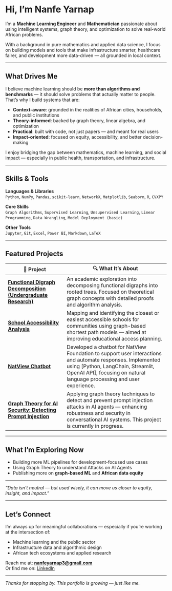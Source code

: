 # Hi, I’m Nanfe Yarnap

I’m a **Machine Learning Engineer** and **Mathematician** passionate about using intelligent systems, graph theory, and optimization to solve real-world African problems.

With a background in pure mathematics and applied data science, I focus on building models and tools that make infrastructure smarter, healthcare fairer, and development more data-driven — all grounded in local context.

---

## What Drives Me

I believe machine learning should be **more than algorithms and benchmarks** — it should solve problems that actually matter to people. That’s why I build systems that are:

- **Context-aware**: grounded in the realities of African cities, households, and public institutions  
- **Theory-informed**: backed by graph theory, linear algebra, and optimization  
- **Practical**: built with code, not just papers — and meant for real users  
- **Impact-oriented**: focused on equity, accessibility, and better decision-making  

I enjoy bridging the gap between mathematics, machine learning, and social impact — especially in public health, transportation, and infrastructure.

---

## Skills & Tools

**Languages & Libraries**  
`Python`, `NumPy`, `Pandas`, `scikit-learn`, `NetworkX`, `Matplotlib`, `Seaborn`, `R`, `CVXPY`

**Core Skills**  
`Graph Algorithms`, `Supervised Learning`, `Unsupervised Learning`, `Linear Programming`, `Data Wrangling`, `Model Deployment (basic)`

**Other Tools**  
`Jupyter`, `Git`, `Excel`, `Power BI`, `Markdown`, `LaTeX`

---

## Featured Projects

| 🚀 Project | 🔍 What It’s About |
|-----------|--------------------|
| [**Functional Digraph Decomposition (Undergraduate Research)**](https://docs.google.com/document/d/1PA1GmE14j9P65tIALJcPRa7vcgQ8P_uelg8azYubZoc/edit?usp=sharing) | An academic exploration into decomposing functional digraphs into rooted trees. Focused on theoretical graph concepts with detailed proofs and algorithm analysis. |
| [**School Accessibility Analysis**](https://colab.research.google.com/drive/1v2zYKenHDrnjux7zGA0WeZUZ4s9Q2lNI?usp=sharing)                          | Mapping and identifying the closest or easiest accessible schools for communities using graph-based shortest path models — aimed at improving educational access planning. |
| [**NatView Chatbot**](https://github.com/Nanfe01/NiftyAIChatbot)                                              | Developed a chatbot for NatView Foundation to support user interactions and automate responses. Implemented using [Python, LangChain, Streamlit, OpenAI API], focusing on natural language processing and user experience. |
| [**Graph Theory for AI Security: Detecting Prompt Injection**](./ai-prompt-injection/) | Applying graph theory techniques to detect and prevent prompt injection attacks in AI agents — enhancing robustness and security in conversational AI systems. This project is currently in progress.|


---

## What I’m Exploring Now

- Building more ML pipelines for development-focused use cases  
- Using Graph Theory to understand Attacks on AI Agents 
- Publishing more on **graph-based ML** and **African data equity**

---

*“Data isn’t neutral — but used wisely, it can move us closer to equity, insight, and impact.”*

---

## Let’s Connect

I’m always up for meaningful collaborations — especially if you’re working at the intersection of:

- Machine learning and the public sector  
- Infrastructure data and algorithmic design  
- African tech ecosystems and applied research  

Reach me at: **nanfeyarnap3@gmail.com**  
Or find me on: [LinkedIn](https://linkedin.com/in/nanfeyarnap)

---

_Thanks for stopping by. This portfolio is growing — just like me._
